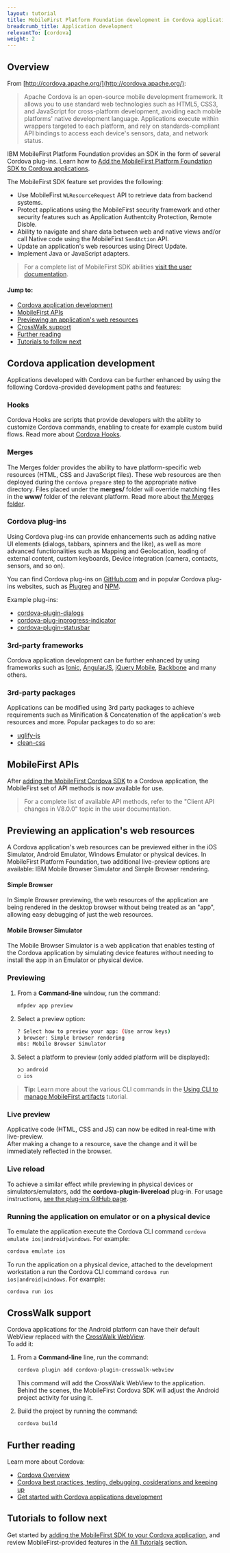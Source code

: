 ```yaml
---
layout: tutorial
title: MobileFirst Platform Foundation development in Cordova applications
breadcrumb_title: Application development
relevantTo: [cordova]
weight: 2
---
```


## Overview
From [http://cordova.apache.org/](http://cordova.apache.org/):

> Apache Cordova is an open-source mobile development framework. It allows you to use standard web technologies such as HTML5, CSS3, and JavaScript for cross-platform development, avoiding each mobile platforms' native development language. Applications execute within wrappers targeted to each platform, and rely on standards-compliant API bindings to access each device's sensors, data, and network status.

IBM MobileFirst Platform Foundation provides an SDK in the form of several Cordova plug-ins. Learn how to [Add the MobileFirst Platform Foundation SDK to Cordova applications](../../adding-the-mfpf-sdk/cordova).

The MobileFirst SDK feature set provides the following:

* Use MobileFirst `WLResourceRequest` API to retrieve data from backend systems.
* Protect applications using the MobileFirst security framework and other security features such as Application Authentcity Protection, Remote Disble.
* Ability to navigate and share data between web and native views and/or call Native code using the MobileFirst `SendAction` API.
* Update an application's web resources using Direct Update.
* Implement Java or JavaScript adapters.

> For a complete list of MobileFirst SDK abilities [visit the user documentation](http://www-01.ibm.com/support/knowledgecenter/SSHS8R_8.0.0/wl_welcome.html).

#### Jump to:

* [Cordova application development](#cordova-application-development)
* [MobileFirst APIs](#mobilefirst-apis)
* [Previewing an application's web resources](#previewing-an-application-39-s-web-resources)
* [CrossWalk support](#crosswalk-support)
* [Further reading](#further-reading)
* [Tutorials to follow next](#tutorials-to-follow-next)

## Cordova application development
Applications developed with Cordova can be further enhanced by using the following Cordova-provided development paths and features:

### Hooks
Cordova Hooks are scripts that provide developers with the ability to customize Cordova commands, enabling to create for example custom build flows. Read more about [Cordova Hooks](http://cordova.apache.org/docs/en/dev/guide/appdev/hooks/index.html#Hooks%20Guide).

### Merges
The Merges folder provides the ability to have platform-specific web resources (HTML, CSS and JavaScript files). These web resources are then deployed during the `cordova prepare` step to the appropriate native directory. Files placed under the **merges/** folder will override matching files in the **www/** folder of the relevant platform. Read more about [the Merges folder](https://github.com/apache/cordova-cli#merges).

### Cordova plug-ins
Using Cordova plug-ins can provide enhancements such as adding native UI elements (dialogs, tabbars, spinners and the like), as well as more advanced functionalities such as Mapping and Geolocation, loading of external content, custom keyboards, Device integration (camera, contacts, sensors, and so on).

You can find Cordova plug-ins on [GitHub.com](https://github.com) and in popular Cordova plug-ins websites, such as [Plugreg](http://plugreg.com/) and [NPM](http://npmjs.org).

Example plug-ins:

- [cordova-plugin-dialogs](https://www.npmjs.com/package/cordova-plugin-dialogs)
- [cordova-plug-inprogress-indicator](https://www.npmjs.com/package/cordova-plugin-progress-indicator)
- [cordova-plugin-statusbar](https://www.npmjs.com/package/cordova-plugin-statusbar)

### 3rd-party frameworks
Cordova application development can be further enhanced by using frameworks such as [Ionic](http://ionicframework.com/), [AngularJS](https://angularjs.org/), [jQuery Mobile](http://jquerymobile.com/), [Backbone](http://backbonejs.org/) and many others.

### 3rd-party packages
Applications can be modified using 3rd party packages to achieve requirements such as Minification &amp; Concatenation of the application's web resources and more. Popular packages to do so are:

- [uglify-js](https://www.npmjs.com/package/uglify-js)
- [clean-css](https://www.npmjs.com/package/clean-css)

## MobileFirst APIs
After [adding the MobileFirst Cordova SDK](../../adding-the-mfpf-sdk/cordova) to a Cordova application, the MobileFirst set of API methods is now available for use.

> For a complete list of available API methods, refer to the "Client API changes in V8.0.0" topic in the user documentation.

## Previewing an application's web resources
A Cordova application's web resources can be previewed either in the iOS Simulator, Android Emulator, Windows Emulator or physical devices. In MobileFirst Platform Foundation, two additional live-preview options are available: IBM Mobile Browser Simulator and Simple Browser rendering. 

#### Simple Browser
In Simple Browser previewing, the web resources of the application are being rendered in the desktop browser without being treated as an "app", allowing easy debugging of just the web resources.  

#### Mobile Browser Simulator 
The Mobile Browser Simulator is a web application that enables testing of the Cordova application by simulating device features without needing to install the app in an Emulator or physical device.

### Previewing
1. From a **Command-line** window, run the command:

    ```bash
    mfpdev app preview
    ```

2. Select a preview option:

    ```bash
    ? Select how to preview your app: (Use arrow keys)
    ❯ browser: Simple browser rendering
    mbs: Mobile Browser Simulator
    ```
3. Select a platform to preview (only added platform will be displayed):

    ```bash
    ❯◯ android
    ◯ ios
    ```

> <span class="glyphicon glyphicon-info-sign" aria-hidden="true"></span> **Tip:** Learn more about the various CLI commands in the [Using CLI to manage MobileFirst artifacts](../using-mobilefirst-developer-cli-to-manage-mobilefirst-artifacts/) tutorial.

### Live preview
Applicative code (HTML, CSS and JS) can now be edited in real-time with live-preview.   
After making a change to a resource, save the change and it will be immediately reflected in the browser.

### Live reload
To achieve a similar effect while previewing in physical devices or simulators/emulators, add the **cordova-plugin-livereload** plug-in. For usage instructions, [see the plug-ins GitHub page](https://github.com/omefire/cordova-plugin-livereload).

### Running the application on emulator or on a physical device
To emulate the application execute the Cordova CLI command `cordova emulate ios|android|windows`. For example:

```bash
cordova emulate ios
```

To run the application on a physical device, attached to the development workstation a run the Cordova CLI command `cordova run ios|android|windows`. For example:

```bash
cordova run ios
```

## CrossWalk support
Cordova applications for the Android platform can have their default WebView replaced with the [CrossWalk WebView](https://crosswalk-project.org/).  
To add it:

1. From a **Command-line** line, run the command:

    ```bash
    cordova plugin add cordova-plugin-crosswalk-webview
    ```
    
    This command will add the CrossWalk WebView to the application.  
    Behind the scenes, the MobileFirst Cordova SDK will adjust the Android project activity for using it.
    
2. Build the project by running the command:

    ```bash
    cordova build
    ```
    
## Further reading
Learn more about Cordova:

- [Cordova Overview](https://cordova.apache.org/docs/en/latest/guide/overview/index.html)
- [Cordova best practices, testing, debugging, cosiderations and keeping up](https://cordova.apache.org/docs/en/latest/guide/next/index.html#link-testing-on-a-simulator-vs-on-a-real-device)
- [Get started with Cordova applications development](https://cordova.apache.org/#getstarted)

## Tutorials to follow next
Get started by [adding the MobileFirst SDK to your Cordova application](../../adding-the-mfpf-sdk/cordova), and review MobileFirst-provided features in the [All Tutorials](../../all-tutorials/) section.
